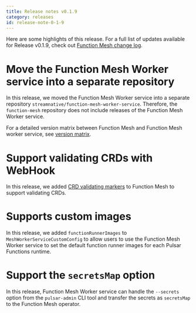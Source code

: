 ```yaml
---
title: Release notes v0.1.9
category: releases
id: release-note-0-1-9
---
```


Here are some highlights of this release. For a full list of updates available for Release v0.1.9, check out [Function Mesh change log](https://github.com/streamnative/function-mesh/releases/tag/v0.1.9).

# Move the Function Mesh Worker service into a separate repository

In this release, we moved the Function Mesh Worker service into a separate repository `streamnative/function-mesh-worker-service`. Therefore, the `function-mesh` repository does not include releases of the Function Mesh Worker service.

For a detailed version matrix between Function Mesh and Function Mesh worker service, see [version matrix](TBD).

# Support validating CRDs with WebHook

In this release, we added [CRD validating markers](https://book.kubebuilder.io/reference/markers/crd-validation.html#crd-validation) to Function Mesh to support validating CRDs.

# Supports custom images

In this release, we added `functionRunnerImages` to `MeshWorkerServiceCustomConfig` to allow users to use the Function Mesh Worker service to set the default function runner images for each Pulsar Functions runtime.

# Support the `secretsMap` option

In this release, Function Mesh Worker service can handle the `--secrets` option from the `pulsar-admin` CLI tool and transfer the secrets as `secretsMap` to the Function Mesh operator.




